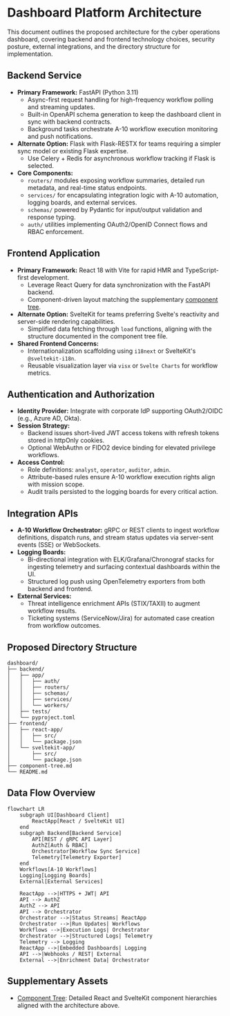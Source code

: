 # Dashboard Platform Architecture

This document outlines the proposed architecture for the cyber operations dashboard, covering backend and frontend technology choices, security posture, external integrations, and the directory structure for implementation.

## Backend Service

- **Primary Framework:** FastAPI (Python 3.11)
  - Async-first request handling for high-frequency workflow polling and streaming updates.
  - Built-in OpenAPI schema generation to keep the dashboard client in sync with backend contracts.
  - Background tasks orchestrate A-10 workflow execution monitoring and push notifications.
- **Alternate Option:** Flask with Flask-RESTX for teams requiring a simpler sync model or existing Flask expertise.
  - Use Celery + Redis for asynchronous workflow tracking if Flask is selected.
- **Core Components:**
  - `routers/` modules exposing workflow summaries, detailed run metadata, and real-time status endpoints.
  - `services/` for encapsulating integration logic with A-10 automation, logging boards, and external services.
  - `schemas/` powered by Pydantic for input/output validation and response typing.
  - `auth/` utilities implementing OAuth2/OpenID Connect flows and RBAC enforcement.

## Frontend Application

- **Primary Framework:** React 18 with Vite for rapid HMR and TypeScript-first development.
  - Leverage React Query for data synchronization with the FastAPI backend.
  - Component-driven layout matching the supplementary [component tree](./component-tree.md).
- **Alternate Option:** SvelteKit for teams preferring Svelte's reactivity and server-side rendering capabilities.
  - Simplified data fetching through `load` functions, aligning with the structure documented in the component tree file.
- **Shared Frontend Concerns:**
  - Internationalization scaffolding using `i18next` or SvelteKit's `@sveltekit-i18n`.
  - Reusable visualization layer via `visx` or `Svelte Charts` for workflow metrics.

## Authentication and Authorization

- **Identity Provider:** Integrate with corporate IdP supporting OAuth2/OIDC (e.g., Azure AD, Okta).
- **Session Strategy:**
  - Backend issues short-lived JWT access tokens with refresh tokens stored in httpOnly cookies.
  - Optional WebAuthn or FIDO2 device binding for elevated privilege workflows.
- **Access Control:**
  - Role definitions: `analyst`, `operator`, `auditor`, `admin`.
  - Attribute-based rules ensure A-10 workflow execution rights align with mission scope.
  - Audit trails persisted to the logging boards for every critical action.

## Integration APIs

- **A-10 Workflow Orchestrator:** gRPC or REST clients to ingest workflow definitions, dispatch runs, and stream status updates via server-sent events (SSE) or WebSockets.
- **Logging Boards:**
  - Bi-directional integration with ELK/Grafana/Chronograf stacks for ingesting telemetry and surfacing contextual dashboards within the UI.
  - Structured log push using OpenTelemetry exporters from both backend and frontend.
- **External Services:**
  - Threat intelligence enrichment APIs (STIX/TAXII) to augment workflow results.
  - Ticketing systems (ServiceNow/Jira) for automated case creation from workflow outcomes.

## Proposed Directory Structure

```
dashboard/
├── backend/
│   ├── app/
│   │   ├── auth/
│   │   ├── routers/
│   │   ├── schemas/
│   │   ├── services/
│   │   └── workers/
│   ├── tests/
│   └── pyproject.toml
├── frontend/
│   ├── react-app/
│   │   ├── src/
│   │   └── package.json
│   └── sveltekit-app/
│       ├── src/
│       └── package.json
├── component-tree.md
└── README.md
```

## Data Flow Overview

```mermaid
flowchart LR
    subgraph UI[Dashboard Client]
        ReactApp[React / SvelteKit UI]
    end
    subgraph Backend[Backend Service]
        API[REST / gRPC API Layer]
        AuthZ[Auth & RBAC]
        Orchestrator[Workflow Sync Service]
        Telemetry[Telemetry Exporter]
    end
    Workflows[A-10 Workflows]
    Logging[Logging Boards]
    External[External Services]

    ReactApp -->|HTTPS + JWT| API
    API --> AuthZ
    AuthZ --> API
    API --> Orchestrator
    Orchestrator -->|Status Streams| ReactApp
    Orchestrator -->|Run Updates| Workflows
    Workflows -->|Execution Logs| Orchestrator
    Orchestrator -->|Structured Logs| Telemetry
    Telemetry --> Logging
    ReactApp -->|Embedded Dashboards| Logging
    API -->|Webhooks / REST| External
    External -->|Enrichment Data| Orchestrator
```

## Supplementary Assets

- [Component Tree](./component-tree.md): Detailed React and SvelteKit component hierarchies aligned with the architecture above.

